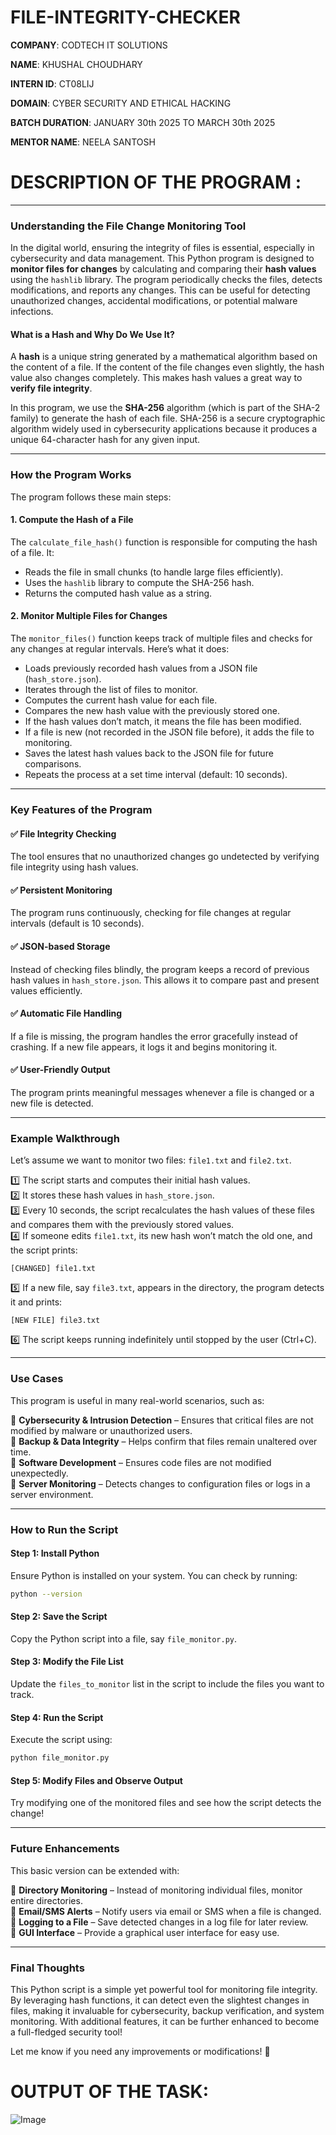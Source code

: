 # FILE-INTEGRITY-CHECKER

**COMPANY**: CODTECH IT SOLUTIONS

**NAME**: KHUSHAL CHOUDHARY

**INTERN ID**: CT08LIJ

**DOMAIN**: CYBER SECURITY AND ETHICAL HACKING

**BATCH DURATION**: JANUARY 30th 2025 TO MARCH 30th 2025

**MENTOR NAME**: NEELA SANTOSH

# DESCRIPTION OF THE PROGRAM :


---

### **Understanding the File Change Monitoring Tool**  

In the digital world, ensuring the integrity of files is essential, especially in cybersecurity and data management. This Python program is designed to **monitor files for changes** by calculating and comparing their **hash values** using the `hashlib` library. The program periodically checks the files, detects modifications, and reports any changes. This can be useful for detecting unauthorized changes, accidental modifications, or potential malware infections.  

#### **What is a Hash and Why Do We Use It?**  

A **hash** is a unique string generated by a mathematical algorithm based on the content of a file. If the content of the file changes even slightly, the hash value also changes completely. This makes hash values a great way to **verify file integrity**.  

In this program, we use the **SHA-256** algorithm (which is part of the SHA-2 family) to generate the hash of each file. SHA-256 is a secure cryptographic algorithm widely used in cybersecurity applications because it produces a unique 64-character hash for any given input.  

---

### **How the Program Works**  

The program follows these main steps:  

#### **1. Compute the Hash of a File**  
The `calculate_file_hash()` function is responsible for computing the hash of a file. It:  
- Reads the file in small chunks (to handle large files efficiently).  
- Uses the `hashlib` library to compute the SHA-256 hash.  
- Returns the computed hash value as a string.  

#### **2. Monitor Multiple Files for Changes**  
The `monitor_files()` function keeps track of multiple files and checks for any changes at regular intervals. Here’s what it does:  
- Loads previously recorded hash values from a JSON file (`hash_store.json`).  
- Iterates through the list of files to monitor.  
- Computes the current hash value for each file.  
- Compares the new hash value with the previously stored one.  
- If the hash values don’t match, it means the file has been modified.  
- If a file is new (not recorded in the JSON file before), it adds the file to monitoring.  
- Saves the latest hash values back to the JSON file for future comparisons.  
- Repeats the process at a set time interval (default: 10 seconds).  

---

### **Key Features of the Program**  

#### ✅ **File Integrity Checking**  
The tool ensures that no unauthorized changes go undetected by verifying file integrity using hash values.  

#### ✅ **Persistent Monitoring**  
The program runs continuously, checking for file changes at regular intervals (default is 10 seconds).  

#### ✅ **JSON-based Storage**  
Instead of checking files blindly, the program keeps a record of previous hash values in `hash_store.json`. This allows it to compare past and present values efficiently.  

#### ✅ **Automatic File Handling**  
If a file is missing, the program handles the error gracefully instead of crashing. If a new file appears, it logs it and begins monitoring it.  

#### ✅ **User-Friendly Output**  
The program prints meaningful messages whenever a file is changed or a new file is detected.  

---

### **Example Walkthrough**  

Let’s assume we want to monitor two files: `file1.txt` and `file2.txt`.  

1️⃣ The script starts and computes their initial hash values.  
2️⃣ It stores these hash values in `hash_store.json`.  
3️⃣ Every 10 seconds, the script recalculates the hash values of these files and compares them with the previously stored values.  
4️⃣ If someone edits `file1.txt`, its new hash won’t match the old one, and the script prints:  
   ```
   [CHANGED] file1.txt
   ```  
5️⃣ If a new file, say `file3.txt`, appears in the directory, the program detects it and prints:  
   ```
   [NEW FILE] file3.txt
   ```  
6️⃣ The script keeps running indefinitely until stopped by the user (Ctrl+C).  

---

### **Use Cases**  

This program is useful in many real-world scenarios, such as:  

🔹 **Cybersecurity & Intrusion Detection** – Ensures that critical files are not modified by malware or unauthorized users.  
🔹 **Backup & Data Integrity** – Helps confirm that files remain unaltered over time.  
🔹 **Software Development** – Ensures code files are not modified unexpectedly.  
🔹 **Server Monitoring** – Detects changes to configuration files or logs in a server environment.  

---

### **How to Run the Script**  

#### **Step 1: Install Python**  
Ensure Python is installed on your system. You can check by running:  
```bash
python --version
```

#### **Step 2: Save the Script**  
Copy the Python script into a file, say `file_monitor.py`.

#### **Step 3: Modify the File List**  
Update the `files_to_monitor` list in the script to include the files you want to track.

#### **Step 4: Run the Script**  
Execute the script using:  
```bash
python file_monitor.py
```

#### **Step 5: Modify Files and Observe Output**  
Try modifying one of the monitored files and see how the script detects the change!

---

### **Future Enhancements**  

This basic version can be extended with:  

🚀 **Directory Monitoring** – Instead of monitoring individual files, monitor entire directories.  
🚀 **Email/SMS Alerts** – Notify users via email or SMS when a file is changed.  
🚀 **Logging to a File** – Save detected changes in a log file for later review.  
🚀 **GUI Interface** – Provide a graphical user interface for easy use.  

---

### **Final Thoughts**  

This Python script is a simple yet powerful tool for monitoring file integrity. By leveraging hash functions, it can detect even the slightest changes in files, making it invaluable for cybersecurity, backup verification, and system monitoring. With additional features, it can be further enhanced to become a full-fledged security tool!  

Let me know if you need any improvements or modifications! 🚀




# OUTPUT OF THE TASK:


![Image](https://github.com/user-attachments/assets/2c0f0949-1d09-4d22-ac82-ade8f9528d53)
